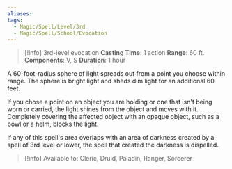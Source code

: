 ```yaml
---
aliases: 
tags:
  - Magic/Spell/Level/3rd
  - Magic/Spell/School/Evocation
---
```

>[!info]
>3rd-level evocation
>**Casting Time**: 1 action
>**Range**: 60 ft.
>**Components**: V, S
>**Duration**: 1 hour

A 60-foot-radius sphere of light spreads out from a point you choose within range. The sphere is bright light and sheds dim light for an additional 60 feet.

If you chose a point on an object you are holding or one that isn't being worn or carried, the light shines from the object and moves with it. Completely covering the affected object with an opaque object, such as a bowl or a helm, blocks the light.

If any of this spell's area overlaps with an area of darkness created by a spell of 3rd level or lower, the spell that created the darkness is dispelled.

>[!info] Available to:
>Cleric, Druid, Paladin, Ranger, Sorcerer
